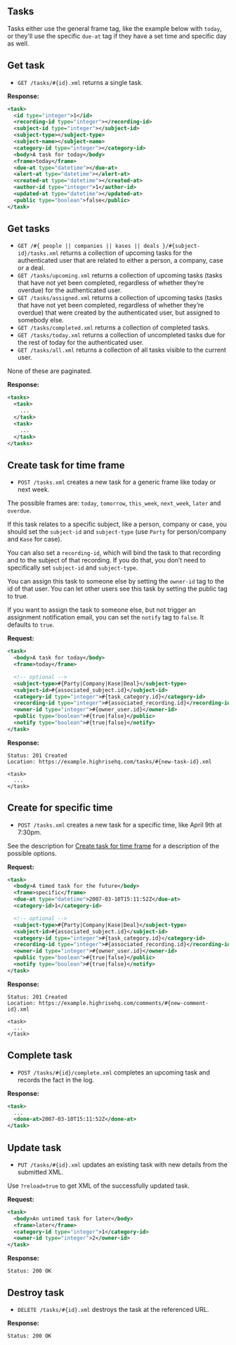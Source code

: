 Tasks
-----

Tasks either use the general frame tag, like the example below with `today`, or they'll use the specific `due-at` tag if they have a set time and specific day as well.


Get task
--------

* `GET /tasks/#{id}.xml` returns a single task.

**Response:**

``` xml
<task>
  <id type="integer">1</id>
  <recording-id type="integer"></recording-id>
  <subject-id type="integer"></subject-id>
  <subject-type></subject-type>
  <subject-name></subject-name>
  <category-id type="integer"></category-id>
  <body>A task for today</body>
  <frame>today</frame>
  <due-at type="datetime"></due-at>
  <alert-at type="datetime"></alert-at>
  <created-at type="datetime"></created-at>
  <author-id type="integer">1</author-id>
  <updated-at type="datetime"></updated-at>
  <public type="boolean">false</public>
</task>
```


Get tasks
---------

* `GET /#{ people || companies || kases || deals }/#{subject-id}/tasks.xml` returns a collection of upcoming tasks for the authenticated user that are related to either a person, a company, case or a deal.
* `GET /tasks/upcoming.xml` returns a collection of upcoming tasks (tasks that have not yet been completed, regardless of whether they’re overdue) for the authenticated user.
* `GET /tasks/assigned.xml` returns a collection of upcoming tasks (tasks that have not yet been completed, regardless of whether they’re overdue) that were created by the authenticated user, but assigned to somebody else.
* `GET /tasks/completed.xml` returns a collection of completed tasks.
* `GET /tasks/today.xml` returns a collection of uncompleted tasks due for the rest of today for the authenticated user.
* `GET /tasks/all.xml` returns a collection of all tasks visible to the current user.

None of these are paginated.

**Response:**

``` xml
<tasks>
  <task>
    ...
  </task>
  <task>
    ...
  </task>
</tasks>
```


Create task for time frame
--------------------------

* `POST /tasks.xml` creates a new task for a generic frame like today or next week.

The possible frames are: `today`, `tomorrow`, `this_week`, `next_week`, `later` and `overdue`.

If this task relates to a specific subject, like a person, company or case, you should set the `subject-id` and `subject-type` (use `Party` for person/company and `Kase` for case).

You can also set a `recording-id`, which will bind the task to that recording and to the subject of that recording. If you do that, you don’t need to specifically set `subject-id` and `subject-type`.

You can assign this task to someone else by setting the `owner-id` tag to the id of that user. You can let other users see this task by setting the public tag to true.

If you want to assign the task to someone else, but not trigger an assignment notification email, you can set the `notify` tag to `false`. It defaults to `true`.

**Request:**

``` xml
<task>
  <body>A task for today</body>
  <frame>today</frame>

  <!-- optional -->
  <subject-type>#{Party|Company|Kase|Deal}</subject-type>
  <subject-id>#{associated_subject.id}</subject-id>
  <category-id type="integer">#{task_category.id}</category-id>
  <recording-id type="integer">#{associated_recording.id}</recording-id>
  <owner-id type="integer">#{owner_user.id}</owner-id>
  <public type="boolean">#{true|false}</public>
  <notify type="boolean">#{true|false}</notify>
</task>
```

**Response:**

    Status: 201 Created
    Location: https://example.highrisehq.com/tasks/#{new-task-id}.xml

    <task>
      ...
    </task>


Create for specific time
------------------------

* `POST /tasks.xml` creates a new task for a specific time, like April 9th at 7:30pm.

See the description for [Create task for time frame](#create-task-for-time-frame) for a description of the possible options.

**Request:**

``` xml
<task>
  <body>A timed task for the future</body>
  <frame>specific</frame>
  <due-at type="datetime">2007-03-10T15:11:52Z</due-at>
  <category-id>1</category-id>

  <!-- optional -->
  <subject-type>#{Party|Company|Kase|Deal}</subject-type>
  <subject-id>#{associated_subject.id}</subject-id>
  <category-id type="integer">#{task_category.id}</category-id>
  <recording-id type="integer">#{associated_recording.id}</recording-id>
  <owner-id type="integer">#{owner_user.id}</owner-id>
  <public type="boolean">#{true|false}</public>
  <notify type="boolean">#{true|false}</notify>
</task>
```

**Response:**

    Status: 201 Created
    Location: https://example.highrisehq.com/comments/#{new-comment-id}.xml

    <task>
      ...
    </task>


Complete task
-------------

* `POST /tasks/#{id}/complete.xml` completes an upcoming task and records the fact in the log.

**Response:**

``` xml
<task>
  ...
  <done-at>2007-03-10T15:11:52Z</done-at>
</task>
```


Update task
-----------

* `PUT /tasks/#{id}.xml` updates an existing task with new details from the submitted XML.

Use `?reload=true` to get XML of the successfully updated task.

**Request:**

``` xml
<task>
  <body>An untimed task for later</body>
  <frame>later</frame>
  <category-id type="integer">1</category-id>
  <owner-id type="integer">2</owner-id>
</task>
```

**Response:**

    Status: 200 OK


Destroy task
------------

* `DELETE /tasks/#{id}.xml` destroys the task at the referenced URL.

**Response:**

    Status: 200 OK
